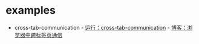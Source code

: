 # examples

* cross-tab-communication - [运行：cross-tab-communication](https://chaominruan.github.io/examples/cross-tab-communication/index.html) - [博客：浏览器中跨标签页通信](https://www.ruanchaomin.com/blog/posts/227)
